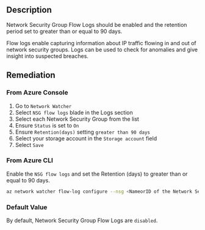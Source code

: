 ## Description

Network Security Group Flow Logs should be enabled and the retention period set to greater than or equal to 90 days.

Flow logs enable capturing information about IP traffic flowing in and out of network security groups. Logs can be used to check for anomalies and give insight into suspected breaches.

## Remediation

### From Azure Console

1. Go to `Network Watcher`
2. Select `NSG flow logs` blade in the Logs section
3. Select each Network Security Group from the list
4. Ensure `Status` is set to `On`
5. Ensure `Retention(days)` setting `greater than 90 days`
6. Select your storage account in the `Storage account` field
7. Select `Save`

### From Azure CLI

Enable the `NSG flow logs` and set the Retention (days) to greater than or equal to 90 days.

```bash
az network watcher flow-log configure --nsg <NameorID of the Network Security Group> --enabled true --resource-group <resourceGroupName> --retention 91 -- storage-account <NameorID of the storage account to save flow logs>
```

### Default Value

By default, Network Security Group Flow Logs are `disabled`.
